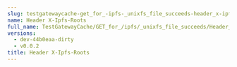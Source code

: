 ```yaml
---
slug: testgatewaycache-get_for_-ipfs-_unixfs_file_succeeds-header_x-ipfs-roots
name: Header X-Ipfs-Roots
full_name: TestGatewayCache/GET_for_/ipfs/_unixfs_file_succeeds/Header_X-Ipfs-Roots
versions:
  - dev-44b0eaa-dirty
  - v0.0.2
title: Header X-Ipfs-Roots
---
```



